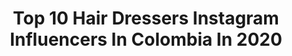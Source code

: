 ---
title: Top 10 Hair Dressers Instagram Influencers In Colombia In 2020
description: >-
  Find top hair dressers Instagram influencers in Colombia in 2020. Most popular hashtags: #hair #cuarentena #blue #cool.
platform: Instagram
profiles:
  - username: "lauramonsalvomakeup"
    fullname: >-
      ✨Laura Makeup✨
    location: "Colombia"
    followers: 16998
    engagement: 532
    commentsToLikes: 1.078503
    id: ckaov9slz3naa0i78gdzg4oq7
    verified: false
    hashtags: "#emprendedores, #limonada, #jueves, #tendencias2020"
  - username: "m.paulinamakeup"
    fullname: >-
      Maria Paulina  MAKE-UP GLITTER
    location: "Colombia"
    followers: 19899
    engagement: 121
    commentsToLikes: 0.116720
    id: ck5zkpam5jwjt0i14hgrl8873
    verified: false
    hashtags: "#43, #46, #passthebrushchallenge, #41"
  - username: "isabellayunen"
    fullname: >-
      isabellayunen
    location: "Colombia"
    followers: 18930
    engagement: 578
    commentsToLikes: 0.077324
    id: ck0vy0o3m1nqr0i199ll6kk97
    verified: false
    hashtags: "#laperraesdemimama, #tbt, #estrellagalicia, #raperafrustada"
  - username: "arianatarantomakeup"
    fullname: >-
      Ariana Taranto
    location: "Colombia"
    followers: 82041
    engagement: 127
    commentsToLikes: 0.026248
    id: ck6tzoaszavtx0j712oybgh97
    verified: false
    hashtags: "#foundation, #contour, #blush, #eyeshadow"
  - username: "taylenbiggs"
    fullname: >-
      Taylen Biggs
    location: "Colombia"
    followers: 207486
    engagement: 112
    commentsToLikes: 0.061622
    id: ck0ud8lk1injl0i191jqdlrku
    verified: true
    hashtags: "#missroyaltybrown, #thoughtsoftheday, #ladygaga, #girlsruneverything"
  - username: "mcarolinapadilla"
    fullname: >-
      María Carolina Padilla Durán
    location: "Colombia"
    followers: 7221
    engagement: 1585
    commentsToLikes: 0.040135
    id: ckap4b8sf6kuo0i782a68d4ls
    verified: false
    hashtags: "#family, #cool, #vsco, #fit"
  - username: "dianeferrerpr"
    fullname: >-
      Diane Ferrer
    location: "Colombia"
    followers: 92531
    engagement: 688
    commentsToLikes: 0.019083
    id: ck15rcqft79x30i19r7jlqpjr
    verified: false
    hashtags: "#youtube, #nenadetiti, #backtoreality, #extensions"
  - username: "catart.bycatu"
    fullname: >-
      • C a t u   M o r a •
    location: "Colombia"
    followers: 6506
    engagement: 796
    commentsToLikes: 0.435711
    id: ck5ztwkkp19290i144vctu9ak
    verified: false
    hashtags: "#graphiceyeliner, #disney, #cutelips, #haircare"
  - username: "juanmejia28"
    fullname: >-
      Juan Mejía
    location: "Colombia"
    followers: 32748
    engagement: 1096
    commentsToLikes: 0.022678
    id: ckaowayl184dp0i780p2exrj9
    verified: false
    hashtags: "#babysister, #goodtime, #fun, #babyswag"
  - username: "rociocio"
    fullname: >-
      RO ★
    location: "Colombia"
    followers: 9677
    engagement: 658
    commentsToLikes: 0.062389
    id: ck6trauh6xx580j71lvfhzht4
    verified: false
    hashtags: "#fitgirl, #pyton, #1989, #goodvibes"
---